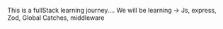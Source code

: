 This is a fullStack learning journey....
We will be learning -> Js, express, Zod, Global Catches, middleware 
